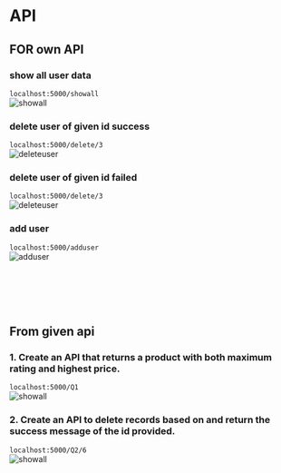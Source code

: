 # API

## FOR own API

### show all user data
```localhost:5000/showall``` <br>
![showall](https://github.com/pradipsapkotag/python/blob/api/images/own/showall.png)
### delete user of given id success
```localhost:5000/delete/3``` <br>
![deleteuser](https://github.com/pradipsapkotag/python/blob/api/images/own/userdeletesuccess.png)

### delete user of given id failed
```localhost:5000/delete/3``` <br>
![deleteuser](https://github.com/pradipsapkotag/python/blob/api/images/own/userdeletefailed.png)

### add user
```localhost:5000/adduser``` <br>
![adduser](https://github.com/pradipsapkotag/python/blob/api/images/own/addusersuccess.png)


<br>
<br>
<br>
<br>

## From given api
### 1. Create an API that returns a product with both maximum rating and highest price.

```localhost:5000/Q1``` <br>
![showall](https://github.com/pradipsapkotag/python/blob/api/images/given/Q1.png)

### 2. Create an API to delete records based on  and return the success message of the id provided. 


```localhost:5000/Q2/6``` <br>
![showall](https://github.com/pradipsapkotag/python/blob/api/images/given/Q2.png)